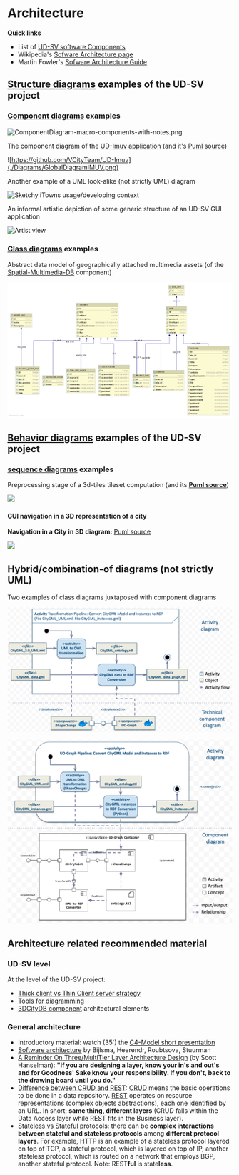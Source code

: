 # Architecture<a name="top"></a>

**Quick links**
 * List of [UD-SV software Components](https://github.com/VCityTeam/UD-SV/tree/master/SoftwareComponents)
 * Wikipedia's [Sofware Architecture page](https://en.wikipedia.org/wiki/Software_architecture)
 * Martin Fowler's [Sofware Architecture Guide](https://martinfowler.com/architecture/)

## [Structure diagrams](https://www.uml-diagrams.org/uml-25-diagrams.html#structure-diagram) examples of the UD-SV project

### [Component diagrams](https://www.uml-diagrams.org/component-diagrams.html) examples

<img src="/SoftwareComponents/Diagrams/ComponentDiagram-macro-components-with-notes.png"
     align=center
     alt="ComponentDiagram-macro-components-with-notes.png"
     width="600"
     border="0">
     
The component diagram of the [UD-Imuv application](https://github.com/VCityTeam/UD-Imuv) (and it's [Puml source](./Diagrams/GlobalDiagramIMUV.puml))

![https://github.com/VCityTeam/UD-Imuv](./Diagrams/GlobalDiagramIMUV.png)

Another example of a UML look-alike (not strictly UML) diagram

<img src="Diagrams/OslandiaiTown2Context.png"
     alt="Sketchy iTowns usage/developing  context"
     width="600">

An informal artistic depiction of some generic structure of an UD-SV GUI application

<img src="Diagrams/SoftwareArchitecture.png" alt="Artist view" width="600">

### [Class diagrams](https://www.uml-diagrams.org/class-diagrams-overview.html) examples

Abstract data model of geographically attached multimedia assets (of the 
[Spatial-Multimedia-DB](https://github.com/VCityTeam/Spatial-Multimedia-DB) component)

![](https://raw.githubusercontent.com/VCityTeam/Spatial-Multimedia-DB/master/doc/img/diagram_api.png)


## [Behavior diagrams](https://www.uml-diagrams.org/uml-25-diagrams.html#behavior-diagram) examples of the UD-SV project

### [sequence diagrams](https://www.uml-diagrams.org/sequence-diagrams.html) examples

Preprocessing stage of a 3d-tiles tileset computation (and its **[Puml source](Diagrams/ApplicationSetup.puml)**)

![](Diagrams/ApplicationSetup.png)

#### GUI navigation in a 3D representation of a city

**Navigation in a City in 3D diagram:** [Puml source](Diagrams/3DNavigation.puml)

![](Diagrams/3DNavigation.png)

## Hybrid/combination-of diagrams (not strictly UML)

Two examples of class diagrams juxtaposed with component diagrams

![](Pictures/2022_01_28_-_Activity_with_Component_technical_diagram.png)

![](Pictures/2022_01_28_-_Activity_with_Component_diagram.png)

## Architecture related recommended material

### UD-SV level

At the level of the UD-SV project:
 * [Thick client vs Thin Client server strategy](./ThickVsThinClientStrategy.md)
 * [Tools for diagramming](/Tools/ToolForDiagramming.md)
 * [3DCityDB component](3DCityDB.md) architectural elements

### General architecture
 * Introductory material: watch (35') the [C4-Model short presentation](https://c4model.com/)
 * [Software architecture](http://ftacademy.org/sites/ftacademy.org/files/materials/fta-m11-soft_arch-pre.pdf) by Bijlsma, Heerendr, Roubtsova, Stuurman
 * [A Reminder On Three/MultiTier Layer Architecture Design](https://www.hanselman.com/blog/AReminderOnThreeMultiTierLayerArchitectureDesignBroughtToYouByMyLateNightFrustrations.aspx) (by Scott Hanselman): **"If you are designing a layer, know your in's and out's and for Goodness' Sake know your responsibility.  If you don't, back to the drawing board until you do."**
 * [Difference between CRUD and REST](https://softwareengineering.stackexchange.com/questions/120716/difference-between-rest-and-crud): [CRUD](https://en.wikipedia.org/wiki/Create,_read,_update_and_delete) means the basic operations to be done in a data repository. [REST](https://en.wikipedia.org/wiki/Representational_state_transfer) operates on resource  representations (complex objects abstractions), each one identified by an URL. In short: **same thing, different layers** (CRUD falls within the Data Access layer while REST fits in the Business layer).
 * [Stateless vs Stateful](https://en.wikipedia.org/wiki/Stateless_protocol) protocols: there can be **complex interactions between stateful and stateless protocols** among **different protocol layers**. For example, HTTP is an example of a stateless protocol layered on top of TCP, a stateful protocol, which is layered on top of IP, another stateless protocol, which is routed on a network that employs BGP, another stateful protocol. Note: REST**ful** is state**less**.
